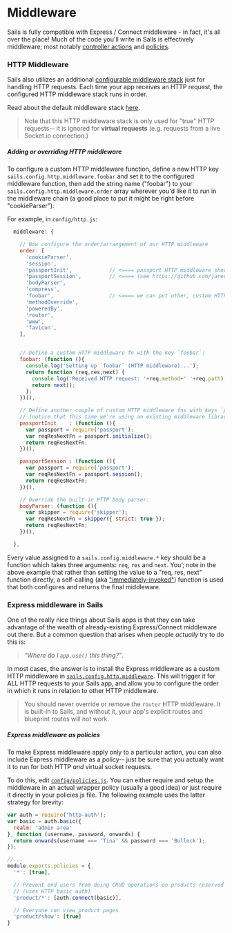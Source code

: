 # Middleware

Sails is fully compatible with Express / Connect middleware - in fact, it's all over the place!  Much of the code you'll write in Sails is effectively middleware; most notably [controller actions](http://sailsjs.org/documentation/concepts/Controllers?q=actions) and [policies](http://sailsjs.org/documentation/concepts/Policies).


### HTTP Middleware

Sails also utilizes an additional [configurable middleware stack](http://sailsjs.org/documentation/concepts/Middleware#adding-or-overriding-http-middleware) just for handling HTTP requests.  Each time your app receives an HTTP request, the configured HTTP middleware stack runs in order.

Read about the default middleware stack [here](http://sailsjs.org/documentation/concepts/middleware/conventional-defaults).

> Note that this HTTP middleware stack is only used for "true" HTTP requests-- it is ignored for **virtual requests** (e.g. requests from a live Socket.io connection.)



##### Adding or overriding HTTP middleware

To configure a custom HTTP middleware function, define a new HTTP key `sails.config.http.middleware.foobar` and set it to the configured middleware function, then add the string name ("foobar") to your `sails.config.http.middleware.order` array wherever you'd like it to run in the middleware chain (a good place to put it might be right before "cookieParser"):

For example, in `config/http.js`:

```js
  middleware: {

    // Now configure the order/arrangement of our HTTP middleware
    order: [
      'cookieParser',
      'session',
      'passportInit',            // <==== passport HTTP middleware should run after "session"
      'passportSession',         // <==== (see https://github.com/jaredhanson/passport#middleware)
      'bodyParser',
      'compress',
      'foobar',                  // <==== we can put other, custom HTTP middleware like this wherever we want
      'methodOverride',
      'poweredBy',
      'router',
      'www',
      'favicon',
    ],


    // Define a custom HTTP middleware fn with the key `foobar`:
    foobar: (function (){
      console.log('Setting up `foobar` (HTTP middleware)...');
      return function (req,res,next) {
        console.log('Received HTTP request: '+req.method+' '+req.path);
        return next();
      };
    })(),

    // Define another couple of custom HTTP middleware fns with keys `passportInit` and `passportSession`
    // (notice that this time we're using an existing middleware library from npm)
    passportInit    : (function (){
      var passport = require('passport');
      var reqResNextFn = passport.initialize();
      return reqResNextFn;
    })(),

    passportSession : (function (){
      var passport = require('passport');
      var reqResNextFn = passport.session();
      return reqResNextFn;
    })(),

    // Override the built-in HTTP body parser:
    bodyParser: (function (){
      var skipper = require('skipper');
      var reqResNextFn = skipper({ strict: true });
      return reqResNextFn;
    })(),

  },
```

Every value assigned to a `sails.config.middleware.*` key should be a function which takes three arguments: `req`, `res` and `next`.  You&rsquo;; note in the above example that rather than setting the value to a "req, res, next" function directly, a self-calling (aka ["immediately-invoked"](https://en.wikipedia.org/wiki/Immediately-invoked_function_expression)) function is used that both configures and returns the final middleware.


### Express middleware in Sails

One of the really nice things about Sails apps is that they can take advantage of the wealth of already-existing Express/Connect middleware out there.  But a common question that arises when people _actually_ try to do this is:

> _"Where do I `app.use()` this thing?"_.

In most cases, the answer is to install the Express middleware as a custom HTTP middleware in [`sails.config.http.middleware`](http://sailsjs.org/documentation/reference/sails.config/sails.config.http.html).  This will trigger it for ALL HTTP requests to your Sails app, and allow you to configure the order in which it runs in relation to other HTTP middleware.

> You should never override or remove the `router` HTTP middleware.  It is built-in to Sails, and without it, your app's explicit routes and blueprint routes will not work.


##### Express middleware as policies

To make Express middleware apply only to a particular action, you can also include Express middleware as a policy-- just be sure that you actually want it to run for both HTTP _and_ virtual socket requests.

To do this, edit [`config/policies.js`](http://sailsjs.org/documentation/reference/sails.config/sails.config.policies.html).  You can either require and setup the middleware in an actual wrapper policy (usually a good idea) or just require it directly in your policies.js file.  The following example uses the latter strategy for brevity:

```js
var auth = require('http-auth');
var basic = auth.basic({
  realm: 'admin area'
}, function (username, password, onwards) {
  return onwards(username === 'Tina' && password === 'Bullock');
});

//...
module.exports.policies = {
  '*': [true],

  // Prevent end users from doing CRUD operations on products reserved for admins
  // (uses HTTP basic auth)
  'product/*': [auth.connect(basic)],

  // Everyone can view product pages
  'product/show': [true]
}
```



<!--

  TODO:

### Advanced Express Middleware In Sails

You can actually do this in a few different ways, depending on your needs.



Generally, the following best-practices apply:

If you want a middleware function

+ If you want a piece of middleware to run only when your app's explicit or blueprint routes are matched, you should include it as a policy.
+ this will run passport for all incoming http requests, including images, css, etc.

If you want a middleware function to run for all you should include it at the top of your `config/routes.js` as a wildcard route.  for your controller (both HTTP and virtual) requests
-->






<docmeta name="displayName" value="Middleware">
